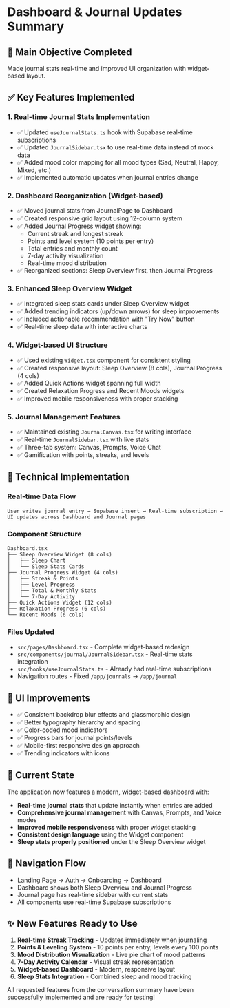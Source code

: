 # Dashboard & Journal Updates Summary

## 🎯 Main Objective Completed
Made journal stats real-time and improved UI organization with widget-based layout.

## ✅ Key Features Implemented

### 1. **Real-time Journal Stats Implementation**
- ✅ Updated `useJournalStats.ts` hook with Supabase real-time subscriptions
- ✅ Updated `JournalSidebar.tsx` to use real-time data instead of mock data
- ✅ Added mood color mapping for all mood types (Sad, Neutral, Happy, Mixed, etc.)
- ✅ Implemented automatic updates when journal entries change

### 2. **Dashboard Reorganization (Widget-based)**
- ✅ Moved journal stats from JournalPage to Dashboard 
- ✅ Created responsive grid layout using 12-column system
- ✅ Added Journal Progress widget showing:
  - Current streak and longest streak
  - Points and level system (10 points per entry)
  - Total entries and monthly count
  - 7-day activity visualization
  - Real-time mood distribution
- ✅ Reorganized sections: Sleep Overview first, then Journal Progress

### 3. **Enhanced Sleep Overview Widget**
- ✅ Integrated sleep stats cards under Sleep Overview widget
- ✅ Added trending indicators (up/down arrows) for sleep improvements
- ✅ Included actionable recommendation with "Try Now" button
- ✅ Real-time sleep data with interactive charts

### 4. **Widget-based UI Structure**
- ✅ Used existing `Widget.tsx` component for consistent styling
- ✅ Created responsive layout: Sleep Overview (8 cols), Journal Progress (4 cols)
- ✅ Added Quick Actions widget spanning full width
- ✅ Created Relaxation Progress and Recent Moods widgets
- ✅ Improved mobile responsiveness with proper stacking

### 5. **Journal Management Features**
- ✅ Maintained existing `JournalCanvas.tsx` for writing interface
- ✅ Real-time `JournalSidebar.tsx` with live stats
- ✅ Three-tab system: Canvas, Prompts, Voice Chat
- ✅ Gamification with points, streaks, and levels

## 🔧 Technical Implementation

### Real-time Data Flow
```
User writes journal entry → Supabase insert → Real-time subscription → 
UI updates across Dashboard and Journal pages
```

### Component Structure
```
Dashboard.tsx
├── Sleep Overview Widget (8 cols)
│   ├── Sleep Chart
│   └── Sleep Stats Cards
├── Journal Progress Widget (4 cols)
│   ├── Streak & Points
│   ├── Level Progress
│   ├── Total & Monthly Stats
│   └── 7-Day Activity
├── Quick Actions Widget (12 cols)
├── Relaxation Progress (6 cols)
└── Recent Moods (6 cols)
```

### Files Updated
- `src/pages/Dashboard.tsx` - Complete widget-based redesign
- `src/components/journal/JournalSidebar.tsx` - Real-time stats integration
- `src/hooks/useJournalStats.ts` - Already had real-time subscriptions
- Navigation routes - Fixed `/app/journals` → `/app/journal`

## 🎨 UI Improvements
- ✅ Consistent backdrop blur effects and glassmorphic design
- ✅ Better typography hierarchy and spacing
- ✅ Color-coded mood indicators
- ✅ Progress bars for journal points/levels
- ✅ Mobile-first responsive design approach
- ✅ Trending indicators with icons

## 🚀 Current State
The application now features a modern, widget-based dashboard with:
- **Real-time journal stats** that update instantly when entries are added
- **Comprehensive journal management** with Canvas, Prompts, and Voice modes
- **Improved mobile responsiveness** with proper widget stacking
- **Consistent design language** using the Widget component
- **Sleep stats properly positioned** under the Sleep Overview widget

## 🔗 Navigation Flow
- Landing Page → Auth → Onboarding → Dashboard
- Dashboard shows both Sleep Overview and Journal Progress
- Journal page has real-time sidebar with current stats
- All components use real-time Supabase subscriptions

## ✨ New Features Ready to Use
1. **Real-time Streak Tracking** - Updates immediately when journaling
2. **Points & Leveling System** - 10 points per entry, levels every 100 points  
3. **Mood Distribution Visualization** - Live pie chart of mood patterns
4. **7-Day Activity Calendar** - Visual streak representation
5. **Widget-based Dashboard** - Modern, responsive layout
6. **Sleep Stats Integration** - Combined sleep and mood tracking

All requested features from the conversation summary have been successfully implemented and are ready for testing! 
